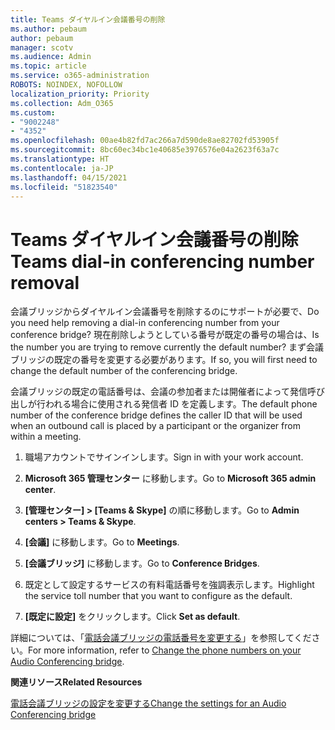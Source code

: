 ```yaml
---
title: Teams ダイヤルイン会議番号の削除
ms.author: pebaum
author: pebaum
manager: scotv
ms.audience: Admin
ms.topic: article
ms.service: o365-administration
ROBOTS: NOINDEX, NOFOLLOW
localization_priority: Priority
ms.collection: Adm_O365
ms.custom:
- "9002248"
- "4352"
ms.openlocfilehash: 00ae4b82fd7ac266a7d590de8ae82702fd53905f
ms.sourcegitcommit: 8bc60ec34bc1e40685e3976576e04a2623f63a7c
ms.translationtype: HT
ms.contentlocale: ja-JP
ms.lasthandoff: 04/15/2021
ms.locfileid: "51823540"
---
```

# <a name="teams-dial-in-conferencing-number-removal"></a><span data-ttu-id="4b3ee-102">Teams ダイヤルイン会議番号の削除</span><span class="sxs-lookup"><span data-stu-id="4b3ee-102">Teams dial-in conferencing number removal</span></span>

<span data-ttu-id="4b3ee-103">会議ブリッジからダイヤルイン会議番号を削除するのにサポートが必要で、</span><span class="sxs-lookup"><span data-stu-id="4b3ee-103">Do you need help removing a dial-in conferencing number from your conference bridge?</span></span> <span data-ttu-id="4b3ee-104">現在削除しようとしている番号が既定の番号の場合は、</span><span class="sxs-lookup"><span data-stu-id="4b3ee-104">Is the number you are trying to remove currently the default number?</span></span> <span data-ttu-id="4b3ee-105">まず会議ブリッジの既定の番号を変更する必要があります。</span><span class="sxs-lookup"><span data-stu-id="4b3ee-105">If so, you will first need to change the default number of the conferencing bridge.</span></span>

<span data-ttu-id="4b3ee-106">会議ブリッジの既定の電話番号は、会議の参加者または開催者によって発信呼び出しが行われる場合に使用される発信者 ID を定義します。</span><span class="sxs-lookup"><span data-stu-id="4b3ee-106">The default phone number of the conference bridge defines the caller ID that will be used when an outbound call is placed by a participant or the organizer from within a meeting.</span></span>

1. <span data-ttu-id="4b3ee-107">職場アカウントでサインインします。</span><span class="sxs-lookup"><span data-stu-id="4b3ee-107">Sign in with your work account.</span></span>

2. <span data-ttu-id="4b3ee-108">**Microsoft 365 管理センター** に移動します。</span><span class="sxs-lookup"><span data-stu-id="4b3ee-108">Go to **Microsoft 365 admin center**.</span></span>

3. <span data-ttu-id="4b3ee-109">**[管理センター] > [Teams & Skype]** の順に移動します。</span><span class="sxs-lookup"><span data-stu-id="4b3ee-109">Go to **Admin centers > Teams & Skype**.</span></span>

4. <span data-ttu-id="4b3ee-110">**[会議]** に移動します。</span><span class="sxs-lookup"><span data-stu-id="4b3ee-110">Go to **Meetings**.</span></span>

5. <span data-ttu-id="4b3ee-111">**[会議ブリッジ]** に移動します。</span><span class="sxs-lookup"><span data-stu-id="4b3ee-111">Go to **Conference Bridges**.</span></span>

6. <span data-ttu-id="4b3ee-112">既定として設定するサービスの有料電話番号を強調表示します。</span><span class="sxs-lookup"><span data-stu-id="4b3ee-112">Highlight the service toll number that you want to configure as the default.</span></span>

7. <span data-ttu-id="4b3ee-113">**[既定に設定]** をクリックします。</span><span class="sxs-lookup"><span data-stu-id="4b3ee-113">Click **Set as default**.</span></span>

<span data-ttu-id="4b3ee-114">詳細については、「[電話会議ブリッジの電話番号を変更する](https://docs.microsoft.com/microsoftteams/change-the-phone-numbers-on-your-audio-conferencing-bridge)」を参照してください。</span><span class="sxs-lookup"><span data-stu-id="4b3ee-114">For more information, refer to [Change the phone numbers on your Audio Conferencing bridge](https://docs.microsoft.com/microsoftteams/change-the-phone-numbers-on-your-audio-conferencing-bridge).</span></span>

<span data-ttu-id="4b3ee-115">**関連リソース**</span><span class="sxs-lookup"><span data-stu-id="4b3ee-115">**Related Resources**</span></span>

[<span data-ttu-id="4b3ee-116">電話会議ブリッジの設定を変更する</span><span class="sxs-lookup"><span data-stu-id="4b3ee-116">Change the settings for an Audio Conferencing bridge</span></span>](https://docs.microsoft.com/microsoftteams/change-the-settings-for-an-audio-conferencing-bridge)
